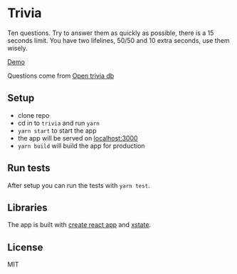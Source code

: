 # Trivia

Ten questions. Try to answer them as quickly as possible, there is a 15 seconds limit. You have two lifelines, 50/50 and 10 extra seconds, use them wisely.

[Demo](https://trivia.litemerafrukt.now.sh/)

Questions come from [Open trivia db](https://opentdb.com/)

## Setup

- clone repo
- cd in to `trivia` and run `yarn`
- `yarn start` to start the app
- the app will be served on [localhost:3000](localhost:3000)
- `yarn build` will build the app for production

## Run tests

After setup you can run the tests with `yarn test`.

## Libraries

The app is built with [create react app](https://create-react-app.dev/) and [xstate](https://xstate.js.org/docs/).

## License

MIT
